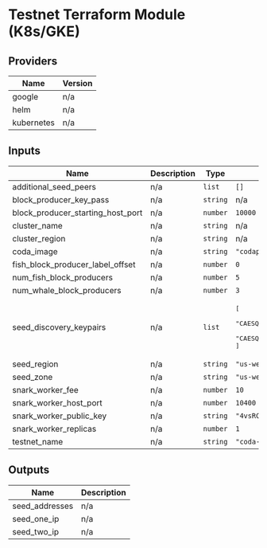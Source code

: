 # Testnet Terraform Module (K8s/GKE)

## Providers

| Name | Version |
|------|---------|
| google | n/a |
| helm | n/a |
| kubernetes | n/a |

## Inputs

| Name | Description | Type | Default | Required |
|------|-------------|------|---------|:-----:|
| additional\_seed\_peers | n/a | `list` | `[]` | no |
| block\_producer\_key\_pass | n/a | `string` | n/a | yes |
| block\_producer\_starting\_host\_port | n/a | `number` | `10000` | no |
| cluster\_name | n/a | `string` | n/a | yes |
| cluster\_region | n/a | `string` | n/a | yes |
| coda\_image | n/a | `string` | `"codaprotocol/coda-daemon:0.0.13-beta-master-99d1e1f"` | no |
| fish\_block\_producer\_label\_offset | n/a | `number` | `0` | no |
| num\_fish\_block\_producers | n/a | `number` | `5` | no |
| num\_whale\_block\_producers | n/a | `number` | `3` | no |
| seed\_discovery\_keypairs | n/a | `list` | <pre>[<br>  "CAESQNf7ldToowe604aFXdZ76GqW/XVlDmnXmBT+otorvIekBmBaDWu/6ZwYkZzqfr+3IrEh6FLbHQ3VSmubV9I9Kpc=,CAESIAZgWg1rv+mcGJGc6n6/tyKxIehS2x0N1Uprm1fSPSqX,12D3KooWAFFq2yEQFFzhU5dt64AWqawRuomG9hL8rSmm5vxhAsgr",<br>  "CAESQKtOnmYHQacRpNvBZDrGLFw/tVB7V4I14Y2xtGcp1sEsEyfcsNoFi7NnUX0T2lQDGQ31KvJRXJ+u/f9JQhJmLsI=,CAESIBMn3LDaBYuzZ1F9E9pUAxkN9SryUVyfrv3/SUISZi7C,12D3KooWB79AmjiywL1kMGeKHizFNQE9naThM2ooHgwFcUzt6Yt1"<br>]</pre> | no |
| seed\_region | n/a | `string` | `"us-west1"` | no |
| seed\_zone | n/a | `string` | `"us-west1-a"` | no |
| snark\_worker\_fee | n/a | `number` | `10` | no |
| snark\_worker\_host\_port | n/a | `number` | `10400` | no |
| snark\_worker\_public\_key | n/a | `string` | `"4vsRCVadXwWMSGA9q81reJRX3BZ5ZKRtgZU7PtGsNq11w2V9tUNf4urZAGncZLUiP4SfWqur7AZsyhJKD41Ke7rJJ8yDibL41ePBeATLUnwNtMTojPDeiBfvTfgHzbAVFktD65vzxMNCvvAJ"` | no |
| snark\_worker\_replicas | n/a | `number` | `1` | no |
| testnet\_name | n/a | `string` | `"coda-testnet"` | no |

## Outputs

| Name | Description |
|------|-------------|
| seed\_addresses | n/a |
| seed\_one\_ip | n/a |
| seed\_two\_ip | n/a |

